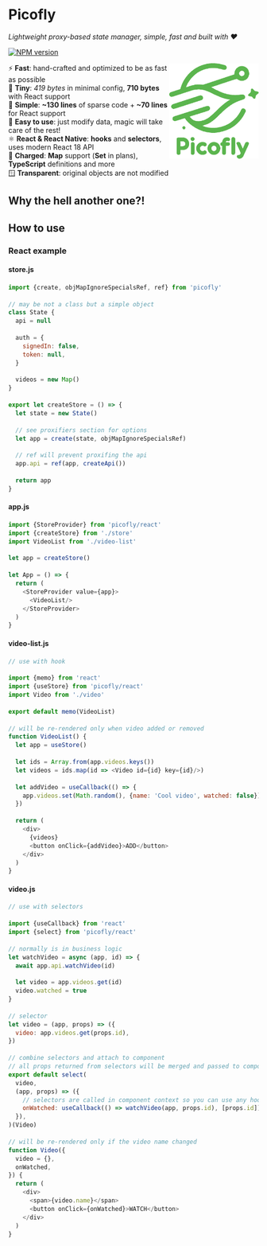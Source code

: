 # Picofly

_Lightweight proxy-based state manager, simple, fast and built with ❤️_

[![NPM version](https://img.shields.io/npm/v/picofly.svg)](https://www.npmjs.com/package/picofly)

<img src="docs/logo.webp" height="192" align="right">

⚡ **Fast**: hand-crafted and optimized to be as fast as possible  
🤏 **Tiny**: *419 bytes* in minimal config, **710 bytes** with React support  
🥧 **Simple**: **~130 lines** of sparse code + **~70 lines** for React support  
🍳 **Easy to use**: just modify data, magic will take care of the rest!  
⚛️ **React & React Native**: **hooks** and **selectors**, uses modern React 18 API  
🔋 **Charged**: **Map** support (**Set** in plans), **TypeScript** definitions and more  
🪟 **Transparent**: original objects are not modified

## Why the hell another one?!

## How to use

### React example

#### store.js
```javascript
import {create, objMapIgnoreSpecialsRef, ref} from 'picofly'

// may be not a class but a simple object
class State {
  api = null
  
  auth = {
    signedIn: false,
    token: null,
  }
  
  videos = new Map()
}

export let createStore = () => {
  let state = new State()
  
  // see proxifiers section for options
  let app = create(state, objMapIgnoreSpecialsRef)
  
  // ref will prevent proxifing the api
  app.api = ref(app, createApi())
  
  return app
}
```

#### app.js
```javascript
import {StoreProvider} from 'picofly/react'
import {createStore} from './store'
import VideoList from './video-list'

let app = createStore()

let App = () => {
  return (
    <StoreProvider value={app}>
      <VideoList/>
    </StoreProvider>
  )
}
```

#### video-list.js
```javascript
// use with hook

import {memo} from 'react'
import {useStore} from 'picofly/react'
import Video from './video'

export default memo(VideoList)

// will be re-rendered only when video added or removed
function VideoList() {
  let app = useStore()

  let ids = Array.from(app.videos.keys())
  let videos = ids.map(id => <Video id={id} key={id}/>)
  
  let addVideo = useCallback(() => {
    app.videos.set(Math.random(), {name: 'Cool video', watched: false})  
  })
  
  return (
    <div>
      {videos}
      <button onClick={addVideo}>ADD</button>
    </div>
  )
}
```

#### video.js
```javascript
// use with selectors

import {useCallback} from 'react'
import {select} from 'picofly/react'

// normally is in business logic
let watchVideo = async (app, id) => {
  await app.api.watchVideo(id)

  let video = app.videos.get(id)
  video.watched = true
}

// selector
let video = (app, props) => ({
  video: app.videos.get(props.id),
})

// combine selectors and attach to component
// all props returned from selectors will be merged and passed to component
export default select(
  video,
  (app, props) => ({
    // selectors are called in component context so you can use any hooks inside
    onWatched: useCallback(() => watchVideo(app, props.id), [props.id]),
  }),
)(Video)

// will be re-rendered only if the video name changed
function Video({
  video = {},
  onWatched,
}) {
  return (
    <div>
      <span>{video.name}</span>
      <button onClick={onWatched}>WATCH</button>
    </div>
  )
}
```
